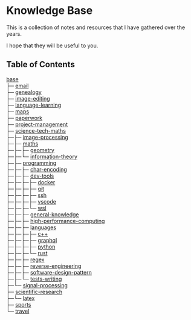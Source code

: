 # Knowledge Base

This is a collection of notes and resources that I have gathered over the years.

I hope that they will be useful to you.

## Table of Contents

[base](<base>)<br>
├─ [email](<base/email/email.md>)<br>
├─ [genealogy](<base/genealogy/genealogy.md>)<br>
├─ [image-editing](<base/image-editing/image-editing.md>)<br>
├─ [language-learning](<base/language-learning>)<br>
├─ [maps](<base/maps/maps.md>)<br>
├─ [paperwork](<base/paperwork>)<br>
├─ [project-management](<base/project-management>)<br>
├─ [science-tech-maths](<base/science-tech-maths>)<br>
├─├─ [image-processing](<base/science-tech-maths/image-processing>)<br>
├─├─ [maths](<base/science-tech-maths/maths>)<br>
├─├─├─ [geometry](<base/science-tech-maths/maths/geometry/geometry.md>)<br>
├─├─└─ [information-theory](<base/science-tech-maths/maths/information-theory>)<br>
├─├─ [programming](<base/science-tech-maths/programming>)<br>
├─├─├─ [char-encoding](<base/science-tech-maths/programming/char-encoding/char-encoding.md>)<br>
├─├─├─ [dev-tools](<base/science-tech-maths/programming/dev-tools>)<br>
├─├─├─├─ [docker](<base/science-tech-maths/programming/dev-tools/docker/docker.md>)<br>
├─├─├─├─ [git](<base/science-tech-maths/programming/dev-tools/git>)<br>
├─├─├─├─ [ssh](<base/science-tech-maths/programming/dev-tools/ssh/ssh.md>)<br>
├─├─├─├─ [vscode](<base/science-tech-maths/programming/dev-tools/vscode/vscode.md>)<br>
├─├─├─└─ [wsl](<base/science-tech-maths/programming/dev-tools/wsl/wsl.md>)<br>
├─├─├─ [general-knowledge](<base/science-tech-maths/programming/general-knowledge/general-knowledge.md>)<br>
├─├─├─ [high-performance-computing](<base/science-tech-maths/programming/high-performance-computing/hpc.md>)<br>
├─├─├─ [languages](<base/science-tech-maths/programming/languages>)<br>
├─├─├─├─ [c++](<base/science-tech-maths/programming/languages/c++/c++.md>)<br>
├─├─├─├─ [graphql](<base/science-tech-maths/programming/languages/graphql/graphql.md>)<br>
├─├─├─├─ [python](<base/science-tech-maths/programming/languages/python>)<br>
├─├─├─└─ [rust](<base/science-tech-maths/programming/languages/rust/rust.md>)<br>
├─├─├─ [regex](<base/science-tech-maths/programming/regex/regex.md>)<br>
├─├─├─ [reverse-engineering](<base/science-tech-maths/programming/reverse-engineering/reverse-engineering.md>)<br>
├─├─├─ [software-design-pattern](<base/science-tech-maths/programming/software-design-pattern/design-patterns.md>)<br>
├─├─└─ [tests-writing](<base/science-tech-maths/programming/tests-writing/tests.md>)<br>
├─└─ [signal-processing](<base/science-tech-maths/signal-processing/signal-processing.md>)<br>
├─ [scientific-research](<base/scientific-research>)<br>
├─└─ [latex](<base/scientific-research/latex/latex.md>)<br>
├─ [sports](<base/sports/sports.md>)<br>
└─ [travel](<base/travel/travel.md>)<br>
